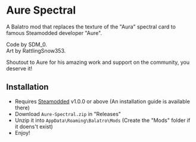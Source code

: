 # Aure Spectral

A Balatro mod that replaces the texture of the "Aura" spectral card to famous Steamodded developer "Aure".

Code by SDM_0.<br/>
Art by RattlingSnow353.

Shoutout to Aure for his amazing work and support on the community, you deserve it!

## Installation
- Requires [Steamodded](https://github.com/Steamopollys/Steamodded/) v1.0.0 or above (An installation guide is available there)
- Download `Aure-Spectral.zip` in "Releases"
- Unzip it into `AppData\Roaming\Balatro\Mods` (Create the "Mods" folder if it doens't exist)
- Enjoy!
